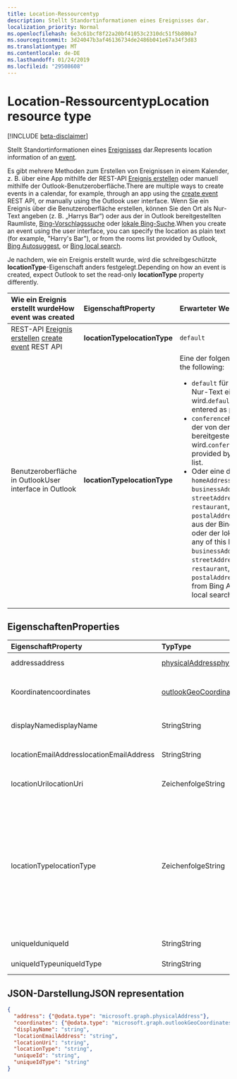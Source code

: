 ```yaml
---
title: Location-Ressourcentyp
description: Stellt Standortinformationen eines Ereignisses dar.
localization_priority: Normal
ms.openlocfilehash: 6e3c61bcf8f22a20bf41053c2310dc51f5b800a7
ms.sourcegitcommit: 3d24047b3af46136734de2486b041e67a34f3d83
ms.translationtype: MT
ms.contentlocale: de-DE
ms.lasthandoff: 01/24/2019
ms.locfileid: "29508608"
---
```

# <a name="location-resource-type"></a><span data-ttu-id="5d863-103">Location-Ressourcentyp</span><span class="sxs-lookup"><span data-stu-id="5d863-103">Location resource type</span></span>

[!INCLUDE [beta-disclaimer](../../includes/beta-disclaimer.md)]

<span data-ttu-id="5d863-104">Stellt Standortinformationen eines [Ereignisses](event.md) dar.</span><span class="sxs-lookup"><span data-stu-id="5d863-104">Represents location information of an [event](event.md).</span></span>

<span data-ttu-id="5d863-105">Es gibt mehrere Methoden zum Erstellen von Ereignissen in einem Kalender, z. B. über eine App mithilfe der REST-API [Ereignis erstellen](../api/user-post-events.md) oder manuell mithilfe der Outlook-Benutzeroberfläche.</span><span class="sxs-lookup"><span data-stu-id="5d863-105">There are multiple ways to create events in a calendar, for example, through an app using the [create event](../api/user-post-events.md) REST API, or manually using the Outlook user interface.</span></span> <span data-ttu-id="5d863-106">Wenn Sie ein Ereignis über die Benutzeroberfläche erstellen, können Sie den Ort als Nur-Text angeben (z. B. „Harrys Bar“) oder aus der in Outlook bereitgestellten Raumliste, [Bing-Vorschlagssuche](https://blogs.bing.com/search/2013/02/20/a-look-at-autosuggest/) oder [lokale Bing-Suche](https://blogs.bing.com/search/2010/08/17/local-search-on-m-bing-com/).</span><span class="sxs-lookup"><span data-stu-id="5d863-106">When you create an event using the user interface, you can specify the location as plain text (for example, "Harry's Bar"), or from the rooms list provided by Outlook, [Bing Autosuggest](https://blogs.bing.com/search/2013/02/20/a-look-at-autosuggest/), or [Bing local search](https://blogs.bing.com/search/2010/08/17/local-search-on-m-bing-com/).</span></span> 

<span data-ttu-id="5d863-107">Je nachdem, wie ein Ereignis erstellt wurde, wird die schreibgeschützte **locationType**-Eigenschaft anders festgelegt.</span><span class="sxs-lookup"><span data-stu-id="5d863-107">Depending on how an event is created, expect Outlook to set the read-only **locationType** property differently.</span></span> 

| <span data-ttu-id="5d863-108">Wie ein Ereignis erstellt wurde</span><span class="sxs-lookup"><span data-stu-id="5d863-108">How event was created</span></span>  | <span data-ttu-id="5d863-109">Eigenschaft</span><span class="sxs-lookup"><span data-stu-id="5d863-109">Property</span></span>   | <span data-ttu-id="5d863-110">Erwarteter Wert</span><span class="sxs-lookup"><span data-stu-id="5d863-110">Expected value</span></span> |
|:----------|:-------|:--------------------------------|
| <span data-ttu-id="5d863-111">REST-API [Ereignis erstellen](../api/user-post-events.md) </span><span class="sxs-lookup"><span data-stu-id="5d863-111">[create event](../api/user-post-events.md) REST API</span></span> | <span data-ttu-id="5d863-112">**locationType**</span><span class="sxs-lookup"><span data-stu-id="5d863-112">**locationType**</span></span> | `default` |
| <span data-ttu-id="5d863-113">Benutzeroberfläche in Outlook</span><span class="sxs-lookup"><span data-stu-id="5d863-113">User interface in Outlook</span></span> | <span data-ttu-id="5d863-114">**locationType**</span><span class="sxs-lookup"><span data-stu-id="5d863-114">**locationType**</span></span> | <span data-ttu-id="5d863-115">Eine der folgenden Varianten:</span><span class="sxs-lookup"><span data-stu-id="5d863-115">One of the following:</span></span> <ul><li><span data-ttu-id="5d863-116">`default` für einen Ort, der als Nur-Text eingegeben wird.</span><span class="sxs-lookup"><span data-stu-id="5d863-116">`default` for a location entered as plain text.</span></span></li><li><span data-ttu-id="5d863-117">`conferenceRoom` für einen Raum, der von der Outlook-Raumliste bereitgestellt wird.</span><span class="sxs-lookup"><span data-stu-id="5d863-117">`conferenceRoom` for a room provided by the Outlook rooms list.</span></span></li><li><span data-ttu-id="5d863-118">Oder eine der folgenden Listen – `homeAddress`, `businessAddress`,`geoCoordinates`, `streetAddress`, `hotel`, `restaurant`, `localBusiness`, `postalAddress` – für einen Ort aus der Bing-Vorschlagssuche oder der lokalen Bing-Suche.</span><span class="sxs-lookup"><span data-stu-id="5d863-118">Or, any of this list - `homeAddress`, `businessAddress`,`geoCoordinates`, `streetAddress`, `hotel`, `restaurant`, `localBusiness`, `postalAddress` - for a location from Bing Autosuggest or Bing local search.</span></span></li></ul> |




## <a name="properties"></a><span data-ttu-id="5d863-119">Eigenschaften</span><span class="sxs-lookup"><span data-stu-id="5d863-119">Properties</span></span>
| <span data-ttu-id="5d863-120">Eigenschaft</span><span class="sxs-lookup"><span data-stu-id="5d863-120">Property</span></span>  | <span data-ttu-id="5d863-121">Typ</span><span class="sxs-lookup"><span data-stu-id="5d863-121">Type</span></span>   | <span data-ttu-id="5d863-122">Beschreibung</span><span class="sxs-lookup"><span data-stu-id="5d863-122">Description</span></span>                                                     |
|:----------|:-------|:----------------------------------------------------------------|
| <span data-ttu-id="5d863-123">address</span><span class="sxs-lookup"><span data-stu-id="5d863-123">address</span></span> | [<span data-ttu-id="5d863-124">physicalAddress</span><span class="sxs-lookup"><span data-stu-id="5d863-124">physicalAddress</span></span>](physicaladdress.md) |<span data-ttu-id="5d863-125">Die Adresse des Orts.</span><span class="sxs-lookup"><span data-stu-id="5d863-125">The street address of the location.</span></span> |
| <span data-ttu-id="5d863-126">Koordinaten</span><span class="sxs-lookup"><span data-stu-id="5d863-126">coordinates</span></span> | [<span data-ttu-id="5d863-127">outlookGeoCoordinates</span><span class="sxs-lookup"><span data-stu-id="5d863-127">outlookGeoCoordinates</span></span>](outlookgeocoordinates.md) | <span data-ttu-id="5d863-128">Die geografischen Koordinaten und die Erhebung des Orts.</span><span class="sxs-lookup"><span data-stu-id="5d863-128">The geographic coordinates and elevation of the location.</span></span> |
| <span data-ttu-id="5d863-129">displayName</span><span class="sxs-lookup"><span data-stu-id="5d863-129">displayName</span></span>  | <span data-ttu-id="5d863-130">String</span><span class="sxs-lookup"><span data-stu-id="5d863-130">String</span></span> | <span data-ttu-id="5d863-131">Der Name, der mit dem Ort verknüpft ist</span><span class="sxs-lookup"><span data-stu-id="5d863-131">The name associated with the location.</span></span>                       |
| <span data-ttu-id="5d863-132">locationEmailAddress</span><span class="sxs-lookup"><span data-stu-id="5d863-132">locationEmailAddress</span></span> | <span data-ttu-id="5d863-133">String</span><span class="sxs-lookup"><span data-stu-id="5d863-133">String</span></span> | <span data-ttu-id="5d863-134">Optionale E-Mail-Adresse des Orts.</span><span class="sxs-lookup"><span data-stu-id="5d863-134">Optional email address of the location.</span></span> |
| <span data-ttu-id="5d863-135">locationUri</span><span class="sxs-lookup"><span data-stu-id="5d863-135">locationUri</span></span> | <span data-ttu-id="5d863-136">Zeichenfolge</span><span class="sxs-lookup"><span data-stu-id="5d863-136">String</span></span> | <span data-ttu-id="5d863-137">Optionaler URI, der den Ort darstellt.</span><span class="sxs-lookup"><span data-stu-id="5d863-137">Optional URI representing the location.</span></span> |
| <span data-ttu-id="5d863-138">locationType</span><span class="sxs-lookup"><span data-stu-id="5d863-138">locationType</span></span> | <span data-ttu-id="5d863-139">Zeichenfolge</span><span class="sxs-lookup"><span data-stu-id="5d863-139">String</span></span> | <span data-ttu-id="5d863-140">Der Typ des Orts.</span><span class="sxs-lookup"><span data-stu-id="5d863-140">The type of location.</span></span> <span data-ttu-id="5d863-141">Mögliche Werte sind: `default`, `conferenceRoom`, `homeAddress`, `businessAddress`,`geoCoordinates`, `streetAddress`, `hotel`, `restaurant`, `localBusiness`, `postalAddress`.</span><span class="sxs-lookup"><span data-stu-id="5d863-141">Possible values are: `default`, `conferenceRoom`, `homeAddress`, `businessAddress`,`geoCoordinates`, `streetAddress`, `hotel`, `restaurant`, `localBusiness`, `postalAddress`.</span></span> <span data-ttu-id="5d863-142">Schreibgeschützt.</span><span class="sxs-lookup"><span data-stu-id="5d863-142">Read-only.</span></span>|
| <span data-ttu-id="5d863-143">uniqueId</span><span class="sxs-lookup"><span data-stu-id="5d863-143">uniqueId</span></span> | <span data-ttu-id="5d863-144">String</span><span class="sxs-lookup"><span data-stu-id="5d863-144">String</span></span> | <span data-ttu-id="5d863-145">Nur für internen Gebrauch.</span><span class="sxs-lookup"><span data-stu-id="5d863-145">For internal use only.</span></span>|
| <span data-ttu-id="5d863-146">uniqueIdType</span><span class="sxs-lookup"><span data-stu-id="5d863-146">uniqueIdType</span></span> | <span data-ttu-id="5d863-147">String</span><span class="sxs-lookup"><span data-stu-id="5d863-147">String</span></span> | <span data-ttu-id="5d863-148">Nur für internen Gebrauch.</span><span class="sxs-lookup"><span data-stu-id="5d863-148">For internal use only.</span></span> |


## <a name="json-representation"></a><span data-ttu-id="5d863-149">JSON-Darstellung</span><span class="sxs-lookup"><span data-stu-id="5d863-149">JSON representation</span></span>

<!-- {
  "blockType": "resource",
  "optionalProperties": [

  ],
  "@odata.type": "microsoft.graph.location"
}-->
```json
{
  "address": {"@odata.type": "microsoft.graph.physicalAddress"},
  "coordinates": {"@odata.type": "microsoft.graph.outlookGeoCoordinates"},
  "displayName": "string",
  "locationEmailAddress": "string",
  "locationUri": "string",
  "locationType": "string",
  "uniqueId": "string",
  "uniqueIdType": "string"
}

```



<!-- uuid: 8fcb5dbc-d5aa-4681-8e31-b001d5168d79
2015-10-25 14:57:30 UTC -->
<!--
{
  "type": "#page.annotation",
  "description": "location resource",
  "keywords": "",
  "section": "documentation",
  "tocPath": "",
  "suppressions": [
    "Error: /api-reference/beta/resources/location.md:\r\n      Exception processing links.\r\n    System.ArgumentException: Link Definition was null. Link text: !INCLUDE [beta-disclaimer](../../includes/beta-disclaimer.md)\r\n      at ApiDoctor.Validation.DocFile.get_LinkDestinations()\r\n      at ApiDoctor.Validation.DocSet.ValidateLinks(Boolean includeWarnings, String[] relativePathForFiles, IssueLogger issues, Boolean requireFilenameCaseMatch, Boolean printOrphanedFiles)"
  ]
}
-->
